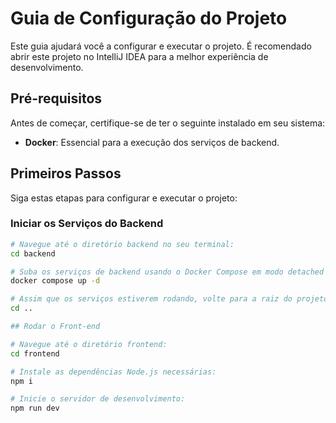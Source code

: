 # Guia de Configuração do Projeto

Este guia ajudará você a configurar e executar o projeto. É recomendado abrir este projeto no IntelliJ IDEA para a melhor experiência de desenvolvimento.

## Pré-requisitos

Antes de começar, certifique-se de ter o seguinte instalado em seu sistema:

- **Docker**: Essencial para a execução dos serviços de backend.

## Primeiros Passos

Siga estas etapas para configurar e executar o projeto:

### Iniciar os Serviços do Backend

```bash
# Navegue até o diretório backend no seu terminal:
cd backend

# Suba os serviços de backend usando o Docker Compose em modo detached (segundo plano):
docker compose up -d

# Assim que os serviços estiverem rodando, volte para a raiz do projeto:
cd ..

## Rodar o Front-end

# Navegue até o diretório frontend:
cd frontend

# Instale as dependências Node.js necessárias:
npm i

# Inicie o servidor de desenvolvimento:
npm run dev
